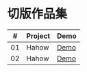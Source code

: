 # 切版作品集
| # | Project | Demo |
| - | ------- | ---- |
| 01 | Hahow | <a href="https://flybearr.github.io/portfolio/Hahow">Demo</a> |
| 02 | Hahow | <a href="https://flybearr.github.io/portfolio/JP_web">Demo</a> |
 
